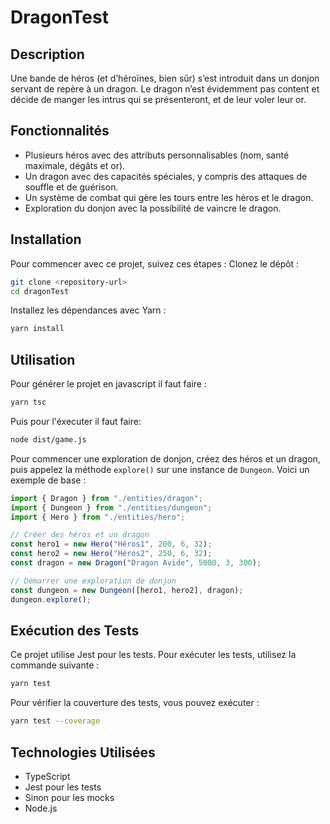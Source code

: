 # DragonTest

## Description

Une bande de héros (et d’héroïnes, bien sûr) s’est introduit dans un donjon servant de repère à un dragon. Le dragon n’est évidemment pas content et décide de manger les intrus qui se présenteront, et de leur voler leur or.

## Fonctionnalités

- Plusieurs héros avec des attributs personnalisables (nom, santé maximale, dégâts et or).
- Un dragon avec des capacités spéciales, y compris des attaques de souffle et de guérison.
- Un système de combat qui gère les tours entre les héros et le dragon.
- Exploration du donjon avec la possibilité de vaincre le dragon.

## Installation

Pour commencer avec ce projet, suivez ces étapes :
Clonez le dépôt :

```bash
git clone <repository-url>
cd dragonTest
```

Installez les dépendances avec Yarn :

```bash
yarn install
```

## Utilisation

Pour générer le projet en javascript il faut faire :

```bash
yarn tsc
```

Puis pour l'éxecuter il faut faire:

```bash
node dist/game.js
```

Pour commencer une exploration de donjon, créez des héros et un dragon, puis appelez la méthode `explore()` sur une instance de `Dungeon`. Voici un exemple de base :

```typescript
import { Dragon } from "./entities/dragon";
import { Dungeon } from "./entities/dungeon";
import { Hero } from "./entities/hero";

// Créer des héros et un dragon
const hero1 = new Hero("Héros1", 200, 6, 32);
const hero2 = new Hero("Héros2", 250, 6, 32);
const dragon = new Dragon("Dragon Avide", 5000, 3, 300);

// Démarrer une exploration de donjon
const dungeon = new Dungeon([hero1, hero2], dragon);
dungeon.explore();
```

## Exécution des Tests

Ce projet utilise Jest pour les tests. Pour exécuter les tests, utilisez la commande suivante :

```bash
yarn test
```

Pour vérifier la couverture des tests, vous pouvez exécuter :

```bash
yarn test --coverage
```

## Technologies Utilisées

- TypeScript
- Jest pour les tests
- Sinon pour les mocks
- Node.js
